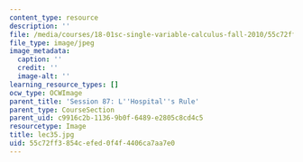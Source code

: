 ```yaml
---
content_type: resource
description: ''
file: /media/courses/18-01sc-single-variable-calculus-fall-2010/55c72ff3854cefed0f4f4406ca7aa7e0_lec35.jpg
file_type: image/jpeg
image_metadata:
  caption: ''
  credit: ''
  image-alt: ''
learning_resource_types: []
ocw_type: OCWImage
parent_title: 'Session 87: L''Hospital''s Rule'
parent_type: CourseSection
parent_uid: c9916c2b-1136-9b0f-6489-e2805c8cd4c5
resourcetype: Image
title: lec35.jpg
uid: 55c72ff3-854c-efed-0f4f-4406ca7aa7e0
---
```

